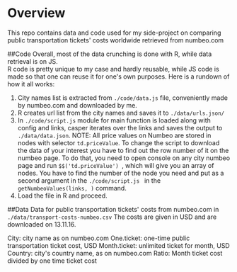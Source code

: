 # Overview
This repo contains data and code used for my side-project on comparing public transportation tickets' costs worldwide retrieved from numbeo.com


##Code
Overall, most of the data crunching is done with R, while data retrieval is on JS.  
R code is pretty unique to my case and hardly reusable, while JS code is made so that one can reuse it for one's own purposes. Here is a rundown of how it all works:

1. City names list is extracted from ```./code/data.js``` file, conveniently made by numbeo.com and downloaded by me.
2. R creates url list from the city names and saves it to ```./data/urls.json/```
3. In ```./code/script.js``` module for main function is loaded along with config and links, casper iterates over the links and saves the output to ```./data/data.json```. NOTE: All price values on Numbeo are stored in nodes with selector ```td.priceValue```. To change the script to download the data of your interest you have to find out the row number of it on the numbeo page. To do that, you need to open console on any city numbeo page and run ```$$('td.priceValue') ```, which will give you an array of nodes. You have to find the number of the node you need and put as a second argument in the ```./code/script.js ``` in the ```getNumbeoValues(links, )``` command.
4. Load the file in R and proceed.

##Data
Data for public transportation tickets' costs from numbeo.com in ```./data/transport-costs-numbeo.csv```
The costs are given in USD and are downloaded on 13.11.16.

City: city name as on numbeo.com
One.ticket: one-time public transportation ticket cost, USD
Month.ticket: unlimited ticket for month, USD
Country: city's country name, as on numbeo.com
Ratio: Month ticket cost divided by one time ticket cost

